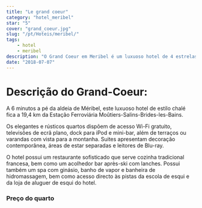 ```yaml
---
title: "Le grand coeur"
category: "hotel_meribel"
star: "5"
cover: "grand_coeur.jpg"
slug: "/pt/Hoteis/meribel/"
tags:
    - hotel
    - meribel
description: "O Grand Coeur em Meribel é um luxuoso hotel de 4 estrelas localizado em Meribel, na Alta Sabóia. No sopé das pistas, no coração dos 3 Vales, o hotel está perto de meribel ."
date: "2018-07-07"
---
```

 
# Descrição do Grand-Coeur:
A 6 minutos a pé da aldeia de Méribel, este luxuoso hotel de estilo chalé fica a 19,4 km da Estação Ferroviária Moûtiers-Salins-Brides-les-Bains.

Os elegantes e rústicos quartos dispõem de acesso Wi-Fi gratuito, televisões de ecrã plano, dock para iPod e mini-bar, além de terraços ou varandas com vista para a montanha. Suites apresentam decoração contemporânea, áreas de estar separadas e leitores de Blu-ray.

O hotel possui um restaurante sofisticado que serve cozinha tradicional francesa, bem como um acolhedor bar après-ski com lanches. Possui também um spa com ginásio, banho de vapor e banheira de hidromassagem, bem como acesso directo às pistas da escola de esqui e da loja de aluguer de esqui do hotel.


### Preço do quarto